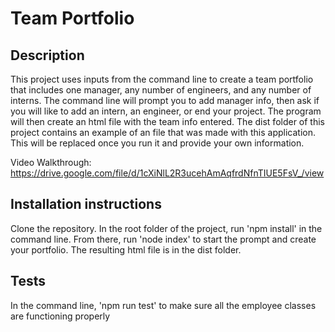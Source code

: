 # Team Portfolio

## Description 

This project uses inputs from the command line to create a team portfolio that includes one manager, any number of engineers, and any number of interns. The command line will prompt you to add manager info, then ask if you will like to add an intern, an engineer, or end your project. The program will then create an html file with the team info entered. The dist folder of this project contains an example of an file that was made with this application. This will be replaced once you run it and provide your own information.

Video Walkthrough: https://drive.google.com/file/d/1cXiNlL2R3ucehAmAqfrdNfnTIUE5FsV_/view

## Installation instructions

Clone the repository. In the root folder of the project, run 'npm install' in the command line. From there, run 'node index' to start the prompt and create your portfolio. The resulting html file is in the dist folder.

## Tests

In the command line, 'npm run test' to make sure all the employee classes are functioning properly